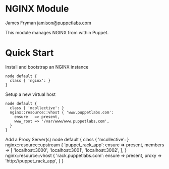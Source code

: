 # NGINX Module

James Fryman <jamison@puppetlabs.com>

This module manages NGINX from within Puppet.

# Quick Start

Install and bootstrap an NGINX instance

    node default {
      class { 'nginx': }
    }

Setup a new virtual host

    node default {
      class { 'mcollective': }
      nginx::resource::vhost { 'www.puppetlabs.com':
        ensure   => present,
        www_root => '/var/www/www.puppetlabs.com',
      }
    }

Add a Proxy Server(s)
   node default {
     class { 'mcollective': }
	 nginx::resource::upstream { 'puppet_rack_app':
	   ensure  => present,
	   members => [
         'localhost:3000', 
         'localhost:3001',
         'localhost:3002',
       ],
     }
     nginx::resource::vhost { 'rack.puppetlabs.com':
       ensure   => present,
       proxy  => 'http://puppet_rack_app',
     }
   } 